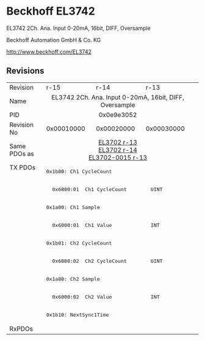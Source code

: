 # Beckhoff EL3742

EL3742 2Ch. Ana. Input 0-20mA, 16bit, DIFF, Oversample

Beckhoff Automation GmbH & Co. KG

http://www.beckhoff.com/EL3742

## Revisions
<table>
<tr >
<td>Revision</td>
<td>r-15</td>
<td>r-14</td>
<td>r-13</td>
</tr>
<tr >
<td>Name</td>
<td colspan=3 align="center">EL3742 2Ch. Ana. Input 0-20mA, 16bit, DIFF, Oversample</td>
</tr>
<tr >
<td>PID</td>
<td colspan=3 align="center">0x0e9e3052</td>
</tr>
<tr >
<td>Revision No</td>
<td>0x00010000</td>
<td>0x00020000</td>
<td>0x00030000</td>
</tr>
<tr >
<td>Same PDOs as</td>
<td colspan=3 align="center"><a href="EL3702">EL3702 r-13</a><br/><a href="EL3702">EL3702 r-14</a><br/><a href="EL3702-0015">EL3702-0015 r-13</a></td>
</tr>
<tr class="txpdo">
<td rowspan=9 valign=top>TX PDOs</td>
<td colspan=3 align="left"><pre>0x1b00: Ch1 CycleCount</pre></td>
<td></td>
</tr>
<tr class="txpdo">
<td colspan=3 align="left"><pre>  0x6800:01  Ch1 CycleCount        UINT</pre></td>
</tr>
<tr class="txpdo">
<td colspan=3 align="left"><pre>0x1a00: Ch1 Sample</pre></td>
</tr>
<tr class="txpdo">
<td colspan=3 align="left"><pre>  0x6000:01  Ch1 Value             INT</pre></td>
</tr>
<tr class="txpdo">
<td colspan=3 align="left"><pre>0x1b01: Ch2 CycleCount</pre></td>
</tr>
<tr class="txpdo">
<td colspan=3 align="left"><pre>  0x6800:02  Ch2 CycleCount        UINT</pre></td>
</tr>
<tr class="txpdo">
<td colspan=3 align="left"><pre>0x1a80: Ch2 Sample</pre></td>
</tr>
<tr class="txpdo">
<td colspan=3 align="left"><pre>  0x6000:02  Ch2 Value             INT</pre></td>
</tr>
<tr class="txpdo">
<td colspan=3 align="left"><pre>0x1b10: NextSync1Time</pre></td>
</tr>
<tr >
<td>RxPDOs</td>
<td colspan=3 align="left"></td>
</tr>
</table>
